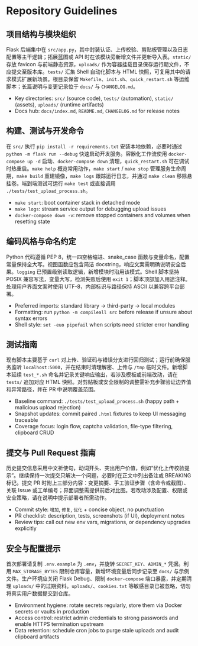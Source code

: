 # Repository Guidelines

## 项目结构与模块组织
Flask 后端集中在 `src/app.py`，其中封装认证、上传校验、剪贴板管理以及日志配置等主干逻辑；拓展蓝图或 API 时在该模块旁新增文件并更新导入表。`static/` 存放 favicon 与前端静态资源，`uploads/` 作为容器挂载目录保存运行期文件，不应提交至版本库。`tests/` 汇集 Shell 自动化脚本与 HTML 快照，可复用其中的请求模式扩展新场景。根目录保留 `Makefile`、`init.sh`、`quick_restart.sh` 等运维脚本；长篇说明与变更记录位于 `docs/` 与 `CHANGELOG.md`。
- Key directories: `src/` (source code), `tests/` (automation), `static/` (assets), `uploads/` (runtime artifacts)
- Docs hub: `docs/index.md`, `README.md`, `CHANGELOG.md` for release notes

## 构建、测试与开发命令
在 `src/` 执行 `pip install -r requirements.txt` 安装本地依赖，必要时通过 `python -m flask run --debug` 快速启动开发服务。容器化工作流使用 `docker-compose up -d` 启动、`docker-compose down` 清理，`quick_restart.sh` 可在调试时热重启。`make help` 概览常用动作，`make start` / `make stop` 管理服务生命周期，`make build` 重建镜像，`make logs` 跟踪运行日志，并通过 `make clean` 移除悬挂卷。端到端测试可运行 `make test` 或直接调用 `./tests/test_upload_process.sh`。
- `make start`: boot container stack in detached mode
- `make logs`: stream service output for debugging upload issues
- `docker-compose down -v`: remove stopped containers and volumes when resetting state

## 编码风格与命名约定
Python 代码遵循 PEP 8，统一四空格缩进、snake_case 函数与变量命名，配置常量保持全大写。视图函数应包含简洁 docstring，响应文案需明确说明安全后果。`logging` 已预置级别读取逻辑，新增模块时沿用该模式。Shell 脚本坚持 POSIX 兼容写法，变量大写，检测失败后使用 `exit 1`；脚本顶部加入用途注释。处理用户界面文案时使用 UTF-8，内部标识与路径保持 ASCII 以兼容跨平台部署。
- Preferred imports: standard library → third-party → local modules
- Formatting: run `python -m compileall src` before release if unsure about syntax errors
- Shell style: `set -euo pipefail` when scripts need stricter error handling

## 测试指南
现有脚本主要基于 `curl` 对上传、验证码与错误分支进行回归测试；运行前确保服务监听 `localhost:5000`，并在结束时清理解密、上传与 `/tmp` 临时文件。新增脚本延续 `test_*.sh` 命名并记录关键响应输出，若涉及模板或前端改动，请在 `tests/` 追加对应 HTML 快照。对剪贴板或安全限制的调整需补充步骤验证边界值和异常路径，并在 PR 中说明覆盖范围。
- Baseline command: `./tests/test_upload_process.sh` (happy path + malicious upload rejection)
- Snapshot updates: commit paired `.html` fixtures to keep UI messaging traceable
- Coverage focus: login flow, captcha validation, file-type filtering, clipboard CRUD

## 提交与 Pull Request 指南
历史提交信息采用中文祈使句，动词开头、突出用户价值，例如“优化上传校验提示”。继续保持一次提交只解决一个问题，必要时在正文中列出备注或 BREAKING 标记。提交 PR 时附上三部分内容：变更摘要、手工验证步骤（含命令或截图）、关联 Issue 或工单编号；界面调整需提供前后对比图。若改动涉及配置、权限或安全策略，请在说明中提示部署者所需动作。
- Commit style: `增加`, `修复`, `优化` + concise object, no punctuation
- PR checklist: description, tests, screenshots (if UI), deployment notes
- Review tips: call out new env vars, migrations, or dependency upgrades explicitly

## 安全与配置提示
首次部署请复制 `.env.example` 为 `.env`，并旋转 `SECRET_KEY`、`ADMIN_*` 凭据。利用 `MAX_STORAGE_BYTES` 限制仓库容量，新增环境变量后同步记录至 `docs/` 与示例文件。生产环境应关闭 Flask Debug、限制 `docker-compose` 端口暴露，并定期清理 `uploads/` 中的过期资料。`uploads/`、`cookies.txt` 等敏感目录已被忽略，切勿将真实用户数据提交到仓库。
- Environment hygiene: rotate secrets regularly, store them via Docker secrets or vaults in production
- Access control: restrict admin credentials to strong passwords and enable HTTPS termination upstream
- Data retention: schedule cron jobs to purge stale uploads and audit clipboard artifacts

